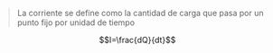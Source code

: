 > La corriente se define como la cantidad de carga que pasa por un punto fijo por unidad de tiempo

$$I=\frac{dQ}{dt}$$
